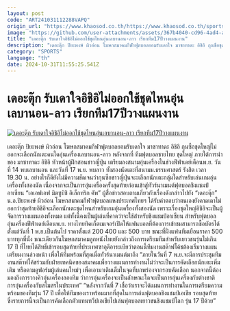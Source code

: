 ```yaml
---
layout: post
code: "ART241031112288VAPQ"
origin_url: "https://www.khaosod.co.th/https://www.khaosod.co.th/sports/news_9485085"
image: "https://github.com/user-attachments/assets/367b4040-cd96-4ad4-af88-e9d88f13f7b3"
title: "เดอะตุ๊ก รับเดาใจอิชิอิไม่ออกใช้ชุดไหนอุ่นเลบานอน-ลาว เรียกทีม17ปีวางแผนงาน"
description: "เดอะตุ๊ก ปิยะพงษ์ ผิวอ่อน โฆษกสมาคมกีฬาฟุตบอลยอมรับเดาใจ มาซาทาดะ อิชิอิ กุนซือชุดใหญ่ไม่ออกจะเลือกนักเตะคนใดอุ่นเครื่องเลบานอน-ลาว"
category: "SPORTS"
language: "th"
date: 2024-10-31T11:55:25.541Z
---
```


# เดอะตุ๊ก รับเดาใจอิชิอิไม่ออกใช้ชุดไหนอุ่นเลบานอน-ลาว เรียกทีม17ปีวางแผนงาน

[![เดอะตุ๊ก รับเดาใจอิชิอิไม่ออกใช้ชุดไหนอุ่นเลบานอน-ลาว เรียกทีม17ปีวางแผนงาน](https://www.khaosod.co.th/wpapp/uploads/2024/10/Thailandteam-15.jpg "เดอะตุ๊ก รับเดาใจอิชิอิไม่ออกใช้ชุดไหนอุ่นเลบานอน-ลาว เรียกทีม17ปีวางแผนงาน")](https://www.khaosod.co.th/wpapp/uploads/2024/10/Thailandteam-15.jpg)

เดอะตุ๊ก ปิยะพงษ์ ผิวอ่อน โฆษกสมาคมกีฬาฟุตบอลยอมรับเดาใจ มาซาทาดะ อิชิอิ กุนซือชุดใหญ่ไม่ออกจะเลือกนักเตะคนใดอุ่นเครื่องเลบานอน-ลาว
หลังจากที่ ทีมฟุตบอลชายไทย ชุดใหญ่ ภายใต้การนำของ มาซาทาดะ อิชิอิ หัวหน้าผู้ฝึกสอนชาวญี่ปุ่น เตรียมลงสนามอุ่นเครื่องในช่วงฟีฟ่าเดย์เดือนพ.ย. วันที่ 14 พบเลบานอน และวันที่ 17 พ.ย. พบลาว ทั้งสองนัดเตะที่สนามม.ธรรมศาสตร์ รังสิต เวลา 19.30 น.
อย่างไรก็ดียังไม่มีความชัดเจนว่ากุนซือชาวญี่ปุ่นจะะเลือกนักเตะกลุ่มใดสำหรับเล่นเกมอุ่นเครื่องทั้งสองนัด เนื่องจากจะเป็นการอุ่นเครื่องครั้งสุดท้ายก่อนเข้าสู่ทัวร์นาเมนต์ฟุตบอลชิงแชมป์อาเซียน “เอเอฟเอฟ มิตซูบิชิ อิเล็กทริก คัพ”
ผู้สื่อข่าวสอบถามเกี่ยวกับเรื่องดังกล่าวไปยัง “เดอะตุ๊ก” น.อ.ปิยะพงษ์ ผิวอ่อน โฆษกสมาคมกีฬาฟุตบอลแหงประเทศไทยฯ ได้รับคำตอบว่าตนเองยังคาดเดาไม่ออกว่าสุดท้ายอิชิอิจะเลือกนักเตะชุดไหนสำหรับเกมอุ่นเครื่องทั้งสองนัด เพราะเรื่องชุดใหญ่อิชิอิจะเป็นผู้จัดการวางแผนเองทั้งหมด แต่ทั้งนี้คงเป็นผู้เล่นที่คาดว่าจะใช้สำหรับชิงแชมป์อาเซียน
สำหรับฟุตบอลอุ่นเครื่องฟีฟ่าเดย์เดือนพ.ย. ทางไทยทิคเก็ตเมเจอร์เปิดให้แฟนบอลที่ต้องการเข้าชมสามารถซื้อบัตรได้ตั้งแต่วันที่ 1 พ.ย.เป็นต้นไป ราคาตั้งแต่ 200 400 และ 500 บาท ขณะที่ฝั่งแฟนทีมเยือนราคา 500 บาททุกที่นั่ง
ขณะเดียวกันโฆษกสมาคมลูกหนังไทยยังกล่าวถึงการเตรียมทีมสำหรับเยาวชนรุ่นไม่เกิน 17 ปี ที่ไทยได้สิทธิ์เข้ารอบสุดท้ายที่ประเทศซาอุดีอาระเบียว่าตอนนี้ทีมงานสต๊าฟโค้ชต้องเริ่มวางแผนเตรียมงานล่วงหน้า เพื่อให้ทีมพร้อมที่สุดเมื่อทัวร์นาเมนต์มาถึง
“ภายในวันที่ 7 พ.ย.จะมีการประชุมทีมงานสต๊าฟโค้ชร่วมกับฝ่ายเทคนิคของสมาคมเพื่อวางแผนการทำงานไม่ว่าจะเป็นการคัดเลือกนักเตะเพิ่มเติม หรือตามดูฟอร์มผู้เล่นคนใหม่ๆ เพื่อเอามาเติมเต็มในจุดที่บกพร่องจากรอบคัดเลือก นอกจากนี้ต้องมองถึงการวางคิวอุ่นเครื่องลองทีม ว่าการอุ่นเครื่องจะเป็นลักษณะใดจะเป็นการอุ่นเครื่องกับต่างชาติการอุ่นเครื่องกับสโมสรในประเทศ”
“หลังจากวันที่ 7 เชื่อว่าเราจะได้แผนการทำงานในการเตรียมความพร้อมของทีมรุ่น 17 ปี เพื่อให้ทีมของเราพร้อมมากที่สุดในการเล่นฟุตบอลชิงแชมป์เอเชีย รอบสุดท้าย ซึ่งรายการนี้จะเป็นการคัดเลือกตัวแทนทวีปเอเชียไปเล่นฟุตบอลเยาวชนชิงแชมป์โลก รุ่น 17 ปีด้วย”